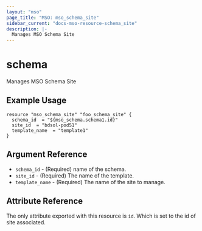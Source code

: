 ```yaml
---
layout: "mso"
page_title: "MSO: mso_schema_site"
sidebar_current: "docs-mso-resource-schema_site"
description: |-
  Manages MSO Schema Site
---
```


# schema #

Manages MSO Schema Site

## Example Usage ##

```hcl
resource "mso_schema_site" "foo_schema_site" {
  schema_id  = "${mso_schema.schema1.id}"
  site_id  = "bdsol-pod51"
  template_name  = "template1"
}
```

## Argument Reference ##

* `schema_id` - (Required) name of the schema.
* `site_id` - (Required) The name of the template.
* `template_name` - (Required) The name of the site to manage.

## Attribute Reference ##

The only attribute exported with this resource is `id`. Which is set to the id of site associated.